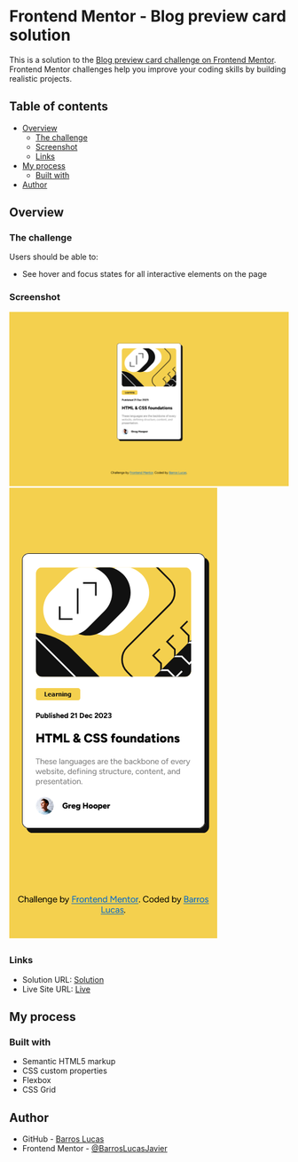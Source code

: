 # Frontend Mentor - Blog preview card solution

This is a solution to the [Blog preview card challenge on Frontend Mentor](https://www.frontendmentor.io/challenges/blog-preview-card-ckPaj01IcS). Frontend Mentor challenges help you improve your coding skills by building realistic projects. 

## Table of contents

- [Overview](#overview)
  - [The challenge](#the-challenge)
  - [Screenshot](#screenshot)
  - [Links](#links)
- [My process](#my-process)
  - [Built with](#built-with)
- [Author](#author)

## Overview

### The challenge

Users should be able to:

- See hover and focus states for all interactive elements on the page

### Screenshot

![Desktop](./design/screenshots/ScreenshotDesktop.png)
![Mobile](./design/screenshots/ScreenshotMobile.png)

### Links

- Solution URL: [Solution](https://github.com/BarrosLucasJavier/blog-preview-card-main)
- Live Site URL: [Live](https://barroslucasjavier.github.io/blog-preview-card-main/)

## My process

### Built with

- Semantic HTML5 markup
- CSS custom properties
- Flexbox
- CSS Grid

## Author

- GitHub - [Barros Lucas](https://github.com/BarrosLucasJavier)
- Frontend Mentor - [@BarrosLucasJavier](https://www.frontendmentor.io/profile/BarrosLucasJavier)

